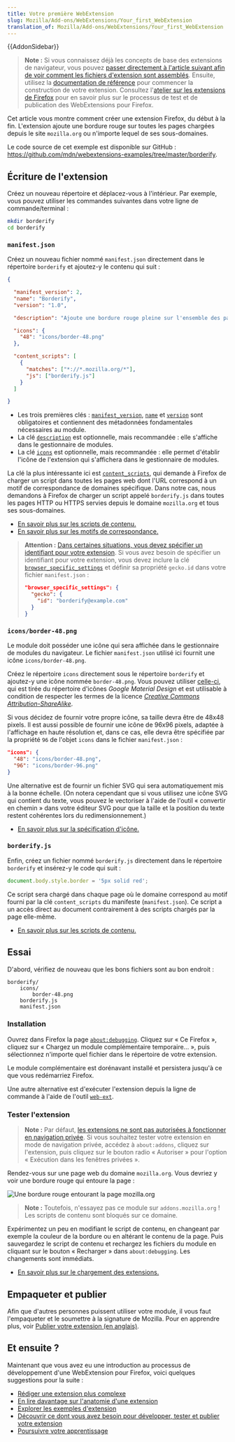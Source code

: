 ```yaml
---
title: Votre première WebExtension
slug: Mozilla/Add-ons/WebExtensions/Your_first_WebExtension
translation_of: Mozilla/Add-ons/WebExtensions/Your_first_WebExtension
---
```

{{AddonSidebar}}

> **Note :** Si vous connaissez déjà les concepts de base des extensions de navigateur, vous pouvez [passer directement à l'article suivant afin de voir comment les fichiers d'extension sont assemblés](/fr/docs/Mozilla/Add-ons/WebExtensions/Anatomy_of_a_WebExtension). Ensuite, utilisez la [documentation de référence](/fr/docs/Mozilla/Add-ons/WebExtensions#référence) pour commencer la construction de votre extension. Consultez l'[atelier sur les extensions de Firefox](https://extensionworkshop.com/?utm_source=developer.mozilla.org&utm_medium=documentation&utm_campaign=your-first-extension) pour en savoir plus sur le processus de test et de publication des WebExtensions pour Firefox.

Cet article vous montre comment créer une extension Firefox, du début à la fin. L'extension ajoute une bordure rouge sur toutes les pages chargées depuis le site `mozilla.org` ou n'importe lequel de ses sous-domaines.

Le code source de cet exemple est disponible sur GitHub&nbsp;: <https://github.com/mdn/webextensions-examples/tree/master/borderify>.

## Écriture de l'extension

Créez un nouveau répertoire et déplacez-vous à l'intérieur. Par exemple, vous pouvez utiliser les commandes suivantes dans votre ligne de commande/terminal&nbsp;:

```bash
mkdir borderify
cd borderify
```

### `manifest.json`

Créez un nouveau fichier nommé `manifest.json` directement dans le répertoire `borderify` et ajoutez-y le contenu qui suit&nbsp;:

```json
{

  "manifest_version": 2,
  "name": "Borderify",
  "version": "1.0",

  "description": "Ajoute une bordure rouge pleine sur l'ensemble des pages web mozilla.org.",

  "icons": {
    "48": "icons/border-48.png"
  },

  "content_scripts": [
    {
      "matches": ["*://*.mozilla.org/*"],
      "js": ["borderify.js"]
    }
  ]

}
```

- Les trois premières clés&nbsp;: [`manifest_version`](/fr/docs/Mozilla/Add-ons/WebExtensions/manifest.json/manifest_version), [`name`](/fr/docs/Mozilla/Add-ons/WebExtensions/manifest.json/name) et [`version`](/fr/docs/Mozilla/Add-ons/WebExtensions/manifest.json/version) sont obligatoires et contiennent des métadonnées fondamentales nécessaires au module.
- La clé [`description`](/fr/docs/Mozilla/Add-ons/WebExtensions/manifest.json/description) est optionnelle, mais recommandée&nbsp;: elle s'affiche dans le gestionnaire de modules.
- La clé [`icons`](/fr/docs/Mozilla/Add-ons/WebExtensions/manifest.json/icons) est optionnelle, mais recommandée&nbsp;: elle permet d'établir l'icône de l'extension qui s'affichera dans le gestionnaire de modules.

La clé la plus intéressante ici est [`content_scripts`](/fr/docs/Mozilla/Add-ons/WebExtensions/manifest.json/content_scripts), qui demande à Firefox de charger un script dans toutes les pages web dont l'URL correspond à un motif de correspondance de domaines spécifique. Dans notre cas, nous demandons à Firefox de charger un script appelé `borderify.js` dans toutes les pages HTTP ou HTTPS servies depuis le domaine `mozilla.org` et tous ses sous-domaines.

- [En savoir plus sur les scripts de contenu.](/fr/docs/Mozilla/Add-ons/WebExtensions/Content_scripts)
- [En savoir plus sur les motifs de correspondance.](/fr/docs/Mozilla/Add-ons/WebExtensions/Match_patterns)

> **Attention :** [Dans certaines situations, vous devez spécifier un identifiant pour votre extension](https://extensionworkshop.com/documentation/develop/extensions-and-the-add-on-id/#when-do-you-need-an-add-on-id). Si vous avez besoin de spécifier un identifiant pour votre extension, vous devez inclure la clé [`browser_specific_settings`](/fr/docs/Mozilla/Add-ons/WebExtensions/manifest.json/browser_specific_settings) et définir sa propriété `gecko.id` dans votre fichier `manifest.json`&nbsp;:
>
> ```json
> "browser_specific_settings": {
>   "gecko": {
>     "id": "borderify@example.com"
>   }
> }
> ```

### `icons/border-48.png`

Le module doit posséder une icône qui sera affichée dans le gestionnaire de modules du navigateur. Le fichier `manifest.json` utilisé ici fournit une icône `icons/border-48.png`.

Créez le répertoire `icons` directement sous le répertoire `borderify` et ajoutez-y une icône nommée `border-48.png`. Vous pouvez utiliser [celle-ci](https://raw.githubusercontent.com/mdn/webextensions-examples/master/borderify/icons/border-48.png), qui est tirée du répertoire d'icônes <i lang="en">Google Material Design</i> et est utilisable à condition de respecter les termes de la licence [<i lang="en">Creative Commons Attribution-ShareAlike</i>](https://creativecommons.org/licenses/by-sa/3.0/).

Si vous décidez de fournir votre propre icône, sa taille devra être de 48x48 pixels. Il est aussi possible de fournir une icône de 96x96 pixels, adaptée à l'affichage en haute résolution et, dans ce cas, elle devra être spécifiée par la propriété `96` de l'objet `icons` dans le fichier `manifest.json`&nbsp;:

```json
"icons": {
  "48": "icons/border-48.png",
  "96": "icons/border-96.png"
}
```

Une alternative est de fournir un fichier SVG qui sera automatiquement mis à la bonne échelle. (On notera cependant que si vous utilisez une icône SVG qui contient du texte, vous pouvez le vectoriser à l'aide de l'outil «&nbsp;convertir en chemin&nbsp;» dans votre éditeur SVG pour que la taille et la position du texte restent cohérentes lors du redimensionnement.)

- [En savoir plus sur la spécification d'icône.](/fr/docs/Mozilla/Add-ons/WebExtensions/manifest.json/icons)

### `borderify.js`

Enfin, créez un fichier nommé `borderify.js` directement dans le répertoire `borderify` et insérez-y le code qui suit&nbsp;:

```js
document.body.style.border = '5px solid red';
```

Ce script sera chargé dans chaque page où le domaine correspond au motif fourni par la clé `content_scripts` du manifeste (`manifest.json`). Ce script a un accès direct au document contrairement à des scripts chargés par la page elle-même.

- [En savoir plus sur les scripts de contenu.](/fr/docs/Mozilla/Add-ons/WebExtensions/Content_scripts)

## Essai

D'abord, vérifiez de nouveau que les bons fichiers sont au bon endroit&nbsp;:

```
borderify/
    icons/
        border-48.png
    borderify.js
    manifest.json
```

### Installation

Ouvrez dans Firefox la page [`about:debugging`](https://firefox-source-docs.mozilla.org/devtools-user/about_colon_debuging/index.html). Cliquez sur «&nbsp;Ce Firefox&nbsp;», cliquez sur «&nbsp;Chargez un module complémentaire temporaire…&nbsp;», puis sélectionnez n'importe quel fichier dans le répertoire de votre extension.

Le module complémentaire est dorénavant installé et persistera jusqu'à ce que vous redémarriez Firefox.

Une autre alternative est d'exécuter l'extension depuis la ligne de commande à l'aide de l'outil [`web-ext`](https://extensionworkshop.com/documentation/develop/getting-started-with-web-ext/).

### Tester l'extension

> **Note :** Par défaut, [les extensions ne sont pas autorisées à fonctionner en navigation privée](https://support.mozilla.org/fr/kb/extensions-en-navigation-privee). Si vous souhaitez tester votre extension en mode de navigation privée, accédez à `about:addons`, cliquez sur l'extension, puis cliquez sur le bouton radio «&nbsp;Autoriser&nbsp;» pour l'option «&nbsp;Exécution dans les fenêtres privées&nbsp;».

Rendez-vous sur une page web du domaine `mozilla.org`. Vous devriez y voir une bordure rouge qui entoure la page&nbsp;:

![Une bordure rouge entourant la page mozilla.org](border_on_mozilla_org.png)

> **Note :** Toutefois, n'essayez pas ce module sur `addons.mozilla.org`&nbsp;! Les scripts de contenu sont bloqués sur ce domaine.

Expérimentez un peu en modifiant le script de contenu, en changeant par exemple la couleur de la bordure ou en altérant le contenu de la page. Puis sauvegardez le script de contenu et rechargez les fichiers du module en cliquant sur le bouton «&nbsp;Recharger&nbsp;» dans `about:debugging`. Les changements sont immédiats.

- [En savoir plus sur le chargement des extensions.](https://extensionworkshop.com/documentation/develop/temporary-installation-in-firefox/)

## Empaqueter et publier

Afin que d'autres personnes puissent utiliser votre module, il vous faut l'empaqueter et le soumettre à la signature de Mozilla. Pour en apprendre plus, voir [Publier votre extension (en anglais)](https://extensionworkshop.com/documentation/publish/package-your-extension/).

## Et ensuite&nbsp;?

Maintenant que vous avez eu une introduction au processus de développement d'une WebExtension pour Firefox, voici quelques suggestions pour la suite&nbsp;:

- [Rédiger une extension plus complexe](/fr/docs/Mozilla/Add-ons/WebExtensions/Your_second_WebExtension)
- [En lire davantage sur l'anatomie d'une extension](/fr/docs/Mozilla/Add-ons/WebExtensions/Anatomy_of_a_WebExtension)
- [Explorer les exemples d'extension](/fr/docs/Mozilla/Add-ons/WebExtensions/Examples)
- [Découvrir ce dont vous avez besoin pour développer, tester et publier votre extension](/fr/docs/Mozilla/Add-ons/WebExtensions/What_next_)
- [Poursuivre votre apprentissage](/fr/docs/Mozilla/Add-ons/WebExtensions/What_next_#continuez_votre_exp%c3%a9rience_d'apprentissage)
